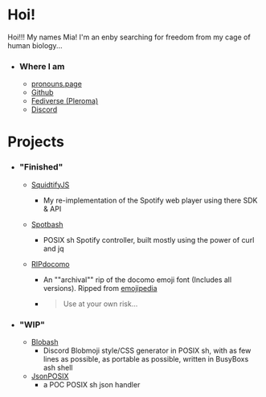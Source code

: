 # Hoi!

Hoi!!! My names Mia! I'm an enby searching for freedom from my cage of human biology...

- ### Where I am
  - [pronouns.page](https://pronouns.page/@Mia_)
  - [Github](https://github.com/ThatGeekyWeeb)
  - [Fediverse (Pleroma)](https://disqordia.space/Mia)
  - [Discord](discord.bio/p/thatweeb)



# Projects

- ### "Finished"

  - [SquidtifyJS](github.com/thatgeekyweeb/squidtifyjs)

    - My re-implementation of the Spotify web player using there SDK & API

  - [Spotbash](github.com/thatgeekyweeb/spotbash)

    - POSIX sh Spotify controller, built mostly using the power of curl and jq

  - [RIPdocomo](github.com/ThatGeekyWeeb/RIPdocomo)

    - An ""archival"" rip of the docomo emoji font (Includes all versions). Ripped from [emojipedia](emojipedia.org/docomo/)

    - > Use at your own risk...

- ### "WIP"

  - [Blobash](github.com/thatgeekyweeb/blobash)
    - Discord Blobmoji style/CSS generator in POSIX sh, with as few lines as possible, as portable as possible, written in BusyBoxs ash shell
  - [JsonPOSIX](github.com/thatgeekyweeb/jp)
    - a POC POSIX sh json handler
